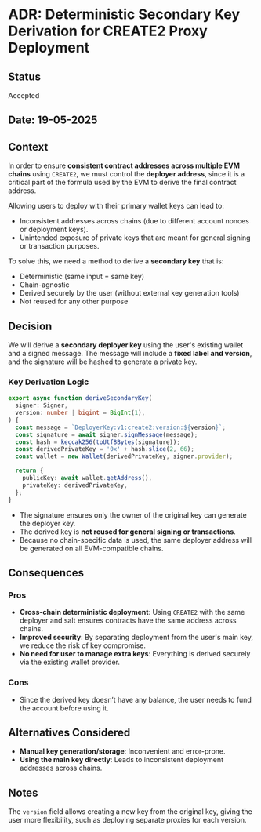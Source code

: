 # ADR: Deterministic Secondary Key Derivation for CREATE2 Proxy Deployment

## Status

Accepted

## Date: 19-05-2025

## Context

In order to ensure **consistent contract addresses across multiple EVM chains** using `CREATE2`, we must control the **deployer address**, since it is a critical part of the formula used by the EVM to derive the final contract address.

Allowing users to deploy with their primary wallet keys can lead to:

- Inconsistent addresses across chains (due to different account nonces or deployment keys).
- Unintended exposure of private keys that are meant for general signing or transaction purposes.

To solve this, we need a method to derive a **secondary key** that is:

- Deterministic (same input = same key)
- Chain-agnostic
- Derived securely by the user (without external key generation tools)
- Not reused for any other purpose

## Decision

We will derive a **secondary deployer key** using the user's existing wallet and a signed message. The message will include a **fixed label and version**, and the signature will be hashed to generate a private key.

### Key Derivation Logic

```ts
export async function deriveSecondaryKey(
  signer: Signer,
  version: number | bigint = BigInt(1),
) {
  const message = `DeployerKey:v1:create2:version:${version}`;
  const signature = await signer.signMessage(message);
  const hash = keccak256(toUtf8Bytes(signature));
  const derivedPrivateKey = '0x' + hash.slice(2, 66);
  const wallet = new Wallet(derivedPrivateKey, signer.provider);

  return {
    publicKey: await wallet.getAddress(),
    privateKey: derivedPrivateKey,
  };
}
```

- The signature ensures only the owner of the original key can generate the deployer key.
- The derived key is **not reused for general signing or transactions**.
- Because no chain-specific data is used, the same deployer address will be generated on all EVM-compatible chains.

## Consequences

### Pros

- **Cross-chain deterministic deployment**: Using `CREATE2` with the same deployer and salt ensures contracts have the same address across chains.
- **Improved security**: By separating deployment from the user's main key, we reduce the risk of key compromise.
- **No need for user to manage extra keys**: Everything is derived securely via the existing wallet provider.

### Cons

- Since the derived key doesn’t have any balance, the user needs to fund the account before using it.

## Alternatives Considered

- **Manual key generation/storage**: Inconvenient and error-prone.
- **Using the main key directly**: Leads to inconsistent deployment addresses across chains.

## Notes

The `version` field allows creating a new key from the original key, giving the user more flexibility, such as deploying separate proxies for each version.
